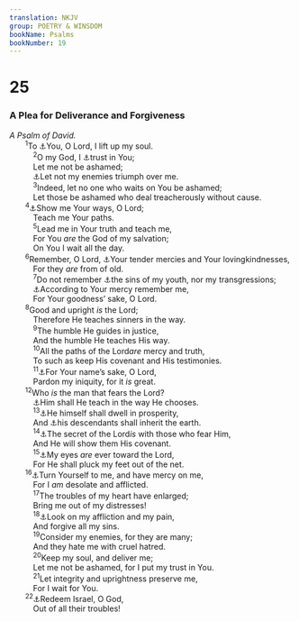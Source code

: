 ```yaml
---
translation: NKJV
group: POETRY & WINSDOM
bookName: Psalms 
bookNumber: 19
---
```


<div class="title"><h1>25</h1><h3>A Plea for Deliverance and Forgiveness</h3><i>A Psalm of David.</i></div>
<span class="verse thi_25_1">  <sup>1</sup>To <a data-toggle="tooltip" data-placement="bottom" title="Ps. 86:4; 143:8">⚓</a>You, O Lord, I lift up my soul.<br/></span>
<span class="verse thi_25_2">   <sup>2</sup>O my God, I <a data-toggle="tooltip" data-placement="bottom" title="Ps. 34:8">⚓</a>trust in You;<br/>   Let me not be ashamed;<br/>   <a data-toggle="tooltip" data-placement="bottom" title="Ps. 13:4; 41:11">⚓</a>Let not my enemies triumph over me.<br/></span>
<span class="verse thi_25_3">   <sup>3</sup>Indeed, let no one who waits on You be ashamed;<br/>   Let those be ashamed who deal treacherously without cause.<br/></span>
<span class="verse thi_25_4">  <sup>4</sup><a data-toggle="tooltip" data-placement="bottom" title="Ex. 33:13; Ps. 5:8; 27:11; 86:11; 119:27; 143:8">⚓</a>Show me Your ways, O Lord;<br/>   Teach me Your paths.<br/></span>
<span class="verse thi_25_5">   <sup>5</sup>Lead me in Your truth and teach me,<br/>   For You <i>are</i> the God of my salvation;<br/>   On You I wait all the day.<br/></span>
<span class="verse thi_25_6">  <sup>6</sup>Remember, O Lord, <a data-toggle="tooltip" data-placement="bottom" title="Ps. 103:17; 106:1">⚓</a>Your tender mercies and Your lovingkindnesses,<br/>   For they <i>are</i> from of old.<br/></span>
<span class="verse thi_25_7">   <sup>7</sup>Do not remember <a data-toggle="tooltip" data-placement="bottom" title="Job 13:26; (Jer. 3:25)">⚓</a>the sins of my youth, nor my transgressions;<br/>   <a data-toggle="tooltip" data-placement="bottom" title="Ps. 51:1">⚓</a>According to Your mercy remember me,<br/>   For Your goodness’ sake, O Lord.<br/></span>
<span class="verse thi_25_8">  <sup>8</sup>Good and upright <i>is</i> the Lord;<br/>   Therefore He teaches sinners in the way.<br/></span>
<span class="verse thi_25_9">   <sup>9</sup>The humble He guides in justice,<br/>   And the humble He teaches His way.<br/></span>
<span class="verse thi_25_10">   <sup>10</sup>All the paths of the Lord<i>are</i> mercy and truth,<br/>   To such as keep His covenant and His testimonies.<br/></span>
<span class="verse thi_25_11">   <sup>11</sup><a data-toggle="tooltip" data-placement="bottom" title="Ps. 31:3; 79:9; 109:21; 143:11">⚓</a>For Your name’s sake, O Lord,<br/>   Pardon my iniquity, for it <i>is</i> great.<br/></span>
<span class="verse thi_25_12">  <sup>12</sup>Who <i>is</i> the man that fears the Lord?<br/>   <a data-toggle="tooltip" data-placement="bottom" title="(Ps. 25:8; 37:23)">⚓</a>Him shall He teach in the way He chooses.<br/></span>
<span class="verse thi_25_13">   <sup>13</sup><a data-toggle="tooltip" data-placement="bottom" title="(Prov. 19:23)">⚓</a>He himself shall dwell in prosperity,<br/>   And <a data-toggle="tooltip" data-placement="bottom" title="Ps. 37:11; 69:36; Matt. 5:5">⚓</a>his descendants shall inherit the earth.<br/></span>
<span class="verse thi_25_14">   <sup>14</sup><a data-toggle="tooltip" data-placement="bottom" title="(Prov. 3:32; John 7:17)">⚓</a>The secret of the Lord<i>is</i> with those who fear Him,<br/>   And He will show them His covenant.<br/></span>
<span class="verse thi_25_15">   <sup>15</sup><a data-toggle="tooltip" data-placement="bottom" title="(Ps. 123:2; 141:8)">⚓</a>My eyes <i>are</i> ever toward the Lord,<br/>   For He shall pluck my feet out of the net.<br/></span>
<span class="verse thi_25_16">  <sup>16</sup><a data-toggle="tooltip" data-placement="bottom" title="Ps. 69:16">⚓</a>Turn Yourself to me, and have mercy on me,<br/>   For I <i>am</i> desolate and afflicted.<br/></span>
<span class="verse thi_25_17">   <sup>17</sup>The troubles of my heart have enlarged;<br/>   Bring me out of my distresses!<br/></span>
<span class="verse thi_25_18">   <sup>18</sup><a data-toggle="tooltip" data-placement="bottom" title="2 Sam. 16:12; Ps. 31:7">⚓</a>Look on my affliction and my pain,<br/>   And forgive all my sins.<br/></span>
<span class="verse thi_25_19">   <sup>19</sup>Consider my enemies, for they are many;<br/>   And they hate me with cruel hatred.<br/></span>
<span class="verse thi_25_20">   <sup>20</sup>Keep my soul, and deliver me;<br/>   Let me not be ashamed, for I put my trust in You.<br/></span>
<span class="verse thi_25_21">   <sup>21</sup>Let integrity and uprightness preserve me,<br/>   For I wait for You.<br/></span>
<span class="verse thi_25_22">  <sup>22</sup><a data-toggle="tooltip" data-placement="bottom" title="(Ps. 130:8)">⚓</a>Redeem Israel, O God,<br/>   Out of all their troubles!<br/></span>

